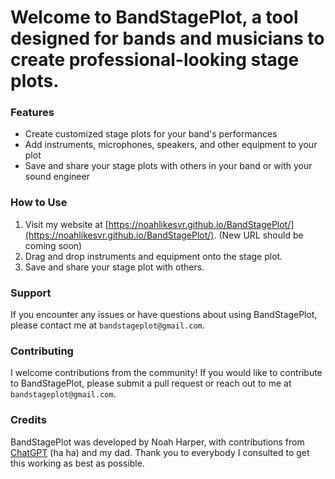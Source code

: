 # Welcome to BandStagePlot, a tool designed for bands and musicians to create professional-looking stage plots.

### Features

* Create customized stage plots for your band's performances
* Add instruments, microphones, speakers, and other equipment to your plot
* Save and share your stage plots with others in your band or with your sound engineer
### How to Use

1. Visit my website at [https://noahlikesvr.github.io/BandStagePlot/](https://noahlikesvr.github.io/BandStagePlot/). (New URL should be coming soon)
2. Drag and drop instruments and equipment onto the stage plot.
3. Save and share your stage plot with others.
### Support

If you encounter any issues or have questions about using BandStagePlot, please contact me at `bandstageplot@gmail.com`.
### Contributing

I welcome contributions from the community! If you would like to contribute to BandStagePlot, please submit a pull request or reach out to me at `bandstageplot@gmail.com`.
### Credits

BandStagePlot was developed by Noah Harper, with contributions from [ChatGPT](https://chat.openai.com/chat) (ha ha) and my dad. Thank you to everybody I consulted to get this working as best as possible.

